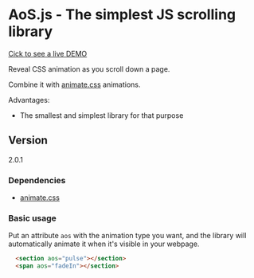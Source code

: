 # AoS.js - The simplest JS scrolling library

[Cick to see a live DEMO](https://buzinas.github.io/animateonscroll)

Reveal CSS animation as you scroll down a page.

Combine it with [animate.css](https://github.com/daneden/animate.css) animations.

Advantages:
- The smallest and simplest library for that purpose

## Version

2.0.1

### Dependencies
- [animate.css](https://github.com/daneden/animate.css)

### Basic usage

Put an attribute `aos` with the animation type you want, and the library will automatically animate it when it's visible in your webpage.

```html
  <section aos="pulse"></section>
  <span aos="fadeIn"></section>
```
